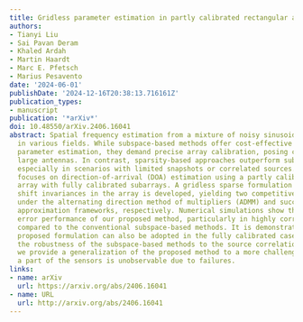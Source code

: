 ```yaml
---
title: Gridless parameter estimation in partly calibrated rectangular arrays
authors:
- Tianyi Liu
- Sai Pavan Deram
- Khaled Ardah
- Martin Haardt
- Marc E. Pfetsch
- Marius Pesavento
date: '2024-06-01'
publishDate: '2024-12-16T20:38:13.716161Z'
publication_types:
- manuscript
publication: '*arXiv*'
doi: 10.48550/arXiv.2406.16041
abstract: Spatial frequency estimation from a mixture of noisy sinusoids finds applications
  in various fields. While subspace-based methods offer cost-effective super-resolution
  parameter estimation, they demand precise array calibration, posing challenges for
  large antennas. In contrast, sparsity-based approaches outperform subspace methods,
  especially in scenarios with limited snapshots or correlated sources. This study
  focuses on direction-of-arrival (DOA) estimation using a partly calibrated rectangular
  array with fully calibrated subarrays. A gridless sparse formulation leveraging
  shift invariances in the array is developed, yielding two competitive algorithms
  under the alternating direction method of multipliers (ADMM) and successive convex
  approximation frameworks, respectively. Numerical simulations show the superior
  error performance of our proposed method, particularly in highly correlated scenarios,
  compared to the conventional subspace-based methods. It is demonstrated that the
  proposed formulation can also be adopted in the fully calibrated case to improve
  the robustness of the subspace-based methods to the source correlation. Furthermore,
  we provide a generalization of the proposed method to a more challenging case where
  a part of the sensors is unobservable due to failures.
links:
- name: arXiv
  url: https://arxiv.org/abs/2406.16041
- name: URL
  url: http://arxiv.org/abs/2406.16041
---
```

